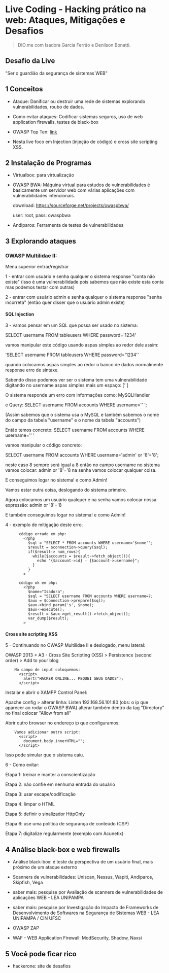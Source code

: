 # Live Coding - Hacking prático na web: Ataques, Mitigações e Desafios

> DIO.me com Isadora Garcia Ferrão e Denilson Bonatti.

## Desafio da Live

"Ser o guardião da segurança de sistemas WEB"

## 1 Conceitos

- Ataque: Danificar ou destruir uma rede de sistemas explorando vulnerabilidades, roubo de dados.

- Como evitar ataques: Codificar sistemas seguros, uso de web application firewalls, testes de black-box

- OWASP Top Ten: [link](https://owasp.org/www-project-top-ten/)

- Nesta live foco em Injection (injeção de código) e cross site scripting XSS.

## 2 Instalação de Programas

- Virtualbox: para virtualização

- OWASP BWA: Máquina virtual para estudos de vulnerabilidades é basicamente um servidor web com várias aplicações com vulnerabilidades intencionais.

  download: https://sourceforge.net/projects/owaspbwa/

  user: root, pass: owaspbwa

- Andiparos: Ferramenta de testes de vulnerabilidades

## 3 Explorando ataques

### OWASP Multilidae II:

Menu superior entrar/registrar

1 - entrar com usuário e senha qualquer o sistema response "conta não existe" (isso é uma vulnerabilidade pois sabemos que não existe esta conta mas podemos testar com outras)

2 - entrar com usuário admin e senha qualquer o sistema response "senha incorreta" (então quer disser que o usuário admin existe)

#### SQL Injection

3 - vamos pensar em um SQL que possa ser usado no sistema:

SELECT username FROM tableusers WHERE password='1234'

vamos manipular este código usando aspas simples ao redor dele assim:

'SELECT username FROM tableusers WHERE password='1234''

quando colocamos aspas simples ao redor o banco de dados normalmente response erro de sintaxe.

Sabendo disso podemos ver ser o sistema tem uma vulnerabilidade digitando no username aspas simples mais um espaço: [' ]

O sistema responde um erro com informações como: MySQLHandler

e Query: SELECT username FROM accounts WHERE username='' ';

(Assim sabemos que o sistema usa o MySQL e também sabemos o nome do campo da tabela "username" e o nome da tabela "accounts")

Então temos concreto: SELECT username FROM accounts WHERE username='' '

vamos manipular o código concreto:

SELECT username FROM accounts WHERE username='admin' or '8'='8';

neste caso 8 sempre será igual a 8 então no campo username no sistema vamos colocar: admin or '8'='8 na senha vamos colocar qualquer coisa.

E conseguimos logar no sistema! e como Admin!

Vamos estar outra coisa, deslogando do sistema primeiro.

Agora colocamos um usuário qualquer e na senha vamos colocar nossa expressão: admin or '8'='8

E também conseguimos logar no sistema! e como Admin!

4 - exemplo de mitigação deste erro:

          código errado em php:
            <?php
              $sql = "SELECT * FROM accounts WHERE username='$nome'";
              $result = $connection->query($sql);
              if($result-> num_rows){
                while($accounts = $result->fetch_object()){
                  echo "{$account->id} - {$account->username}";
                }
              }
            >

          código ok em php:
            <?php
              $nome="Isadora";
              $sql = "SELECT username FROM accounts WHERE username=?;
              $aux = $connection->prepare($sql);
              $aux->bind_param('s', $nome);
              $aux->execute();
              $result = $aux->get_result()->fetch_object();
              var_dump($result);
            >

#### Cross site scripting XSS

5 - Continuando no OWASP Multilidae II e deslogado, menu lateral:

OWASP 2013 > A3 - Cross Site Scripting (XSS) > Persistence (second order) > Add to your blog

        No campo de input coloquemos:
          <script>
            alert("HACKER ONLINE... PEQUEI SEUS DADOS");
          </script>

Instalar e abrir o XAMPP Control Panel:

Apache config > alterar linha: Listen 192.168.56.101:80 (obs: o ip que aparecer ao rodar o OWASP BWA)
alterar também dentro da tag "Directory" no final colocar "Allow from all"

Abrir outro browser no endereço ip que configuramos:

        Vamos adicionar outro script:
          <script>
            document.body.innerHTML="";
          </script>

Isso pode simular que o sistema caiu.

6 - Como evitar:

Etapa 1: treinar e manter a conscientização

Etapa 2: não confie em nenhuma entrada do usuário

Etapa 3: usar escape/codificação

Etapa 4: limpar o HTML

Etapa 5: definir o sinalizador HttpOnly

Etapa 6: use uma política de segurança de conteúdo (CSP)

Etapa 7: digitalize regularmente (exemplo com Acunetix)

## 4 Análise black-box e web firewalls

- Análise black-box: é teste da perspectiva de um usuário final, mais próximo de um ataque externo

- Scanners de vulnerabilidades: Uniscan, Nessus, Wapiti, Andiparos, Skipfish, Vega

- saber mais: pesquise por Avaliação de scanners de vulnerabilidades de aplicações WEB - LEA UNIPAMPA

- saber mais: pesquise por Investigação do Impacto de Frameworks de Desenvolvimento de Softwares na Segurança de Sistemas WEB - LEA UNIPAMPA / CIN UFSC

- OWASP ZAP

- WAF - WEB Application Firewall: ModSecurity, Shadow, Naxsi

## 5 Você pode ficar rico

- hackerone: site de desafios
